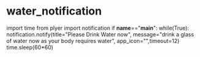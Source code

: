 # water_notification
import time
from plyer import notification
if __name__=="__main__":
    while(True):
        notification.notify(title="Please Drink Water now",
                            message="drink a glass of water now as your body requires water",
                            app_icon="",timeout=12)
        time.sleep(60*60)
           
